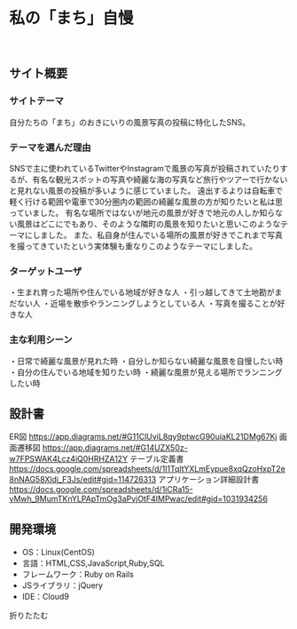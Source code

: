 # 私の「まち」自慢
​
## サイト概要
### サイトテーマ
<!--何を『目的』とし、どのような『分類』なのかを簡潔に書く-->
​自分たちの「まち」のおきにいりの風景写真の投稿に特化したSNS。

### テーマを選んだ理由
<!--なぜこのようなテーマにしたかを説明する-->
​SNSで主に使われているTwitterやInstagramで風景の写真が投稿されていたりするが、有名な観光スポットの写真や綺麗な海の写真など旅行やツアーで行かないと見れない風景の投稿が多いように感じていました。
遠出するよりは自転車で軽く行ける範囲や電車で30分圏内の範囲の綺麗な風景の方が知りたいと私は思っていました。
有名な場所ではないが地元の風景が好きで地元の人しか知らない風景はどこにでもあり、そのような隣町の風景を知りたいと思いこのようなテーマにしました。
また、私自身が住んでいる場所の風景が好きでこれまで写真を撮ってきていたという実体験も重なりこのようなテーマにしました。
### ターゲットユーザ
<!--誰に使ってもらうかを具体的に記載する-->
​・生まれ育った場所や住んでいる地域が好きな人
 ・引っ越してきて土地勘がまだない人
 ・近場を散歩やランニングしようとしている人
 ・写真を撮ることが好きな人
### 主な利用シーン
<!--どのような時に使うのかの状況を記載すること-->
​・日常で綺麗な風景が見れた時
 ・自分しか知らない綺麗な風景を自慢したい時
 ・自分の住んでいる地域を知りたい時
 ・綺麗な風景が見える場所でランニングしたい時
## 設計書
<!--テーマを設定・提出する時点では不要です-->
 ER図 https://app.diagrams.net/#G11ClUviL8qy9ptwcG90uiaKL21DMg67Kj
 画面遷移図 https://app.diagrams.net/#G14UZX50z-w7FPSWAK4Lcz4iQ0HRHZA12Y
 テーブル定義書 https://docs.google.com/spreadsheets/d/1I1TqltYXLmEypue8xqQzoHxpT2e8nNAG58Xldj_F3Js/edit#gid=114726313
 アプリケーション詳細設計書 https://docs.google.com/spreadsheets/d/1iCRa15-vMwh_9MumTKnYLPApTmOg3aPvjOtF4IMPwac/edit#gid=1031934256
​
## 開発環境
- OS：Linux(CentOS)
- 言語：HTML,CSS,JavaScript,Ruby,SQL
- フレームワーク：Ruby on Rails
- JSライブラリ：jQuery
- IDE：Cloud9

折りたたむ
